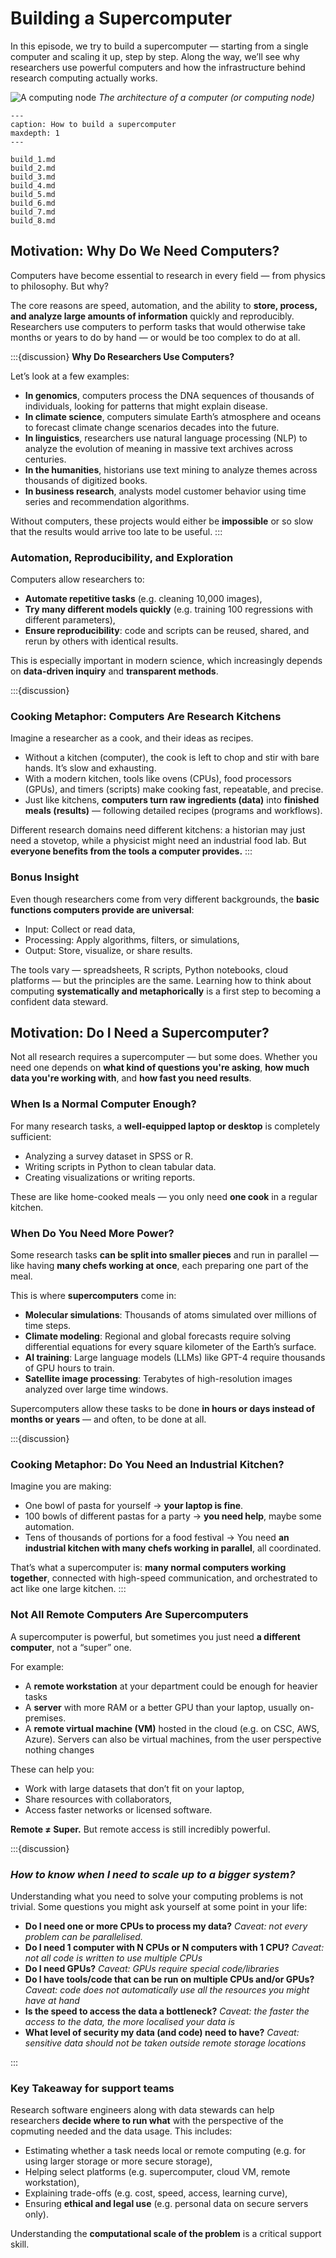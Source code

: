 # **Building a Supercomputer**

In this episode, we try to build a supercomputer — starting from a single computer and scaling it up, step by step. Along the way, we’ll see why researchers use powerful computers and how the infrastructure behind research computing actually works.

![A computing node](https://raw.githubusercontent.com/eglerean/eglerean.github.io/master/files/AComputingNode.svg)
*The architecture of a computer (or computing node)*

```{toctree}
---
caption: How to build a supercomputer
maxdepth: 1
---

build_1.md
build_2.md
build_3.md
build_4.md
build_5.md
build_6.md
build_7.md
build_8.md
```

## **Motivation: Why Do We Need Computers?**

Computers have become essential to research in every field — from physics to philosophy. But why?

The core reasons are speed, automation, and the ability to **store, process, and analyze large amounts of information** quickly and reproducibly. Researchers use computers to perform tasks that would otherwise take months or years to do by hand — or would be too complex to do at all.

:::{discussion}
**Why Do Researchers Use Computers?**

Let’s look at a few examples:

- **In genomics**, computers process the DNA sequences of thousands of individuals, looking for patterns that might explain disease.
- **In climate science**, computers simulate Earth’s atmosphere and oceans to forecast climate change scenarios decades into the future.
- **In linguistics**, researchers use natural language processing (NLP) to analyze the evolution of meaning in massive text archives across centuries.
- **In the humanities**, historians use text mining to analyze themes across thousands of digitized books.
- **In business research**, analysts model customer behavior using time series and recommendation algorithms.

Without computers, these projects would either be **impossible** or so slow that the results would arrive too late to be useful.
:::


### **Automation, Reproducibility, and Exploration**

Computers allow researchers to:
- **Automate repetitive tasks** (e.g. cleaning 10,000 images),
- **Try many different models quickly** (e.g. training 100 regressions with different parameters),
- **Ensure reproducibility**: code and scripts can be reused, shared, and rerun by others with identical results.

This is especially important in modern science, which increasingly depends on **data-driven inquiry** and **transparent methods**.


:::{discussion}
### **Cooking Metaphor: Computers Are Research Kitchens**

Imagine a researcher as a cook, and their ideas as recipes.

- Without a kitchen (computer), the cook is left to chop and stir with bare hands. It’s slow and exhausting.
- With a modern kitchen, tools like ovens (CPUs), food processors (GPUs), and timers (scripts) make cooking fast, repeatable, and precise.
- Just like kitchens, **computers turn raw ingredients (data)** into **finished meals (results)** — following detailed recipes (programs and workflows).

Different research domains need different kitchens: a historian may just need a stovetop, while a physicist might need an industrial food lab. But **everyone benefits from the tools a computer provides.**
:::

### Bonus Insight

Even though researchers come from very different backgrounds, the **basic functions computers provide are universal**:
- Input: Collect or read data,
- Processing: Apply algorithms, filters, or simulations,
- Output: Store, visualize, or share results.

The tools vary — spreadsheets, R scripts, Python notebooks, cloud platforms — but the principles are the same. Learning how to think about computing **systematically and metaphorically** is a first step to becoming a confident data steward.


## **Motivation: Do I Need a Supercomputer?**

Not all research requires a supercomputer — but some does. Whether you need one depends on **what kind of questions you're asking**, **how much data you're working with**, and **how fast you need results**.

### **When Is a Normal Computer Enough?**

For many research tasks, a **well-equipped laptop or desktop** is completely sufficient:
- Analyzing a survey dataset in SPSS or R.
- Writing scripts in Python to clean tabular data.
- Creating visualizations or writing reports.

These are like home-cooked meals — you only need **one cook** in a regular kitchen.

### **When Do You Need More Power?**

Some research tasks **can be split into smaller pieces** and run in parallel — like having **many chefs working at once**, each preparing one part of the meal.

This is where **supercomputers** come in:
- **Molecular simulations**: Thousands of atoms simulated over millions of time steps.
- **Climate modeling**: Regional and global forecasts require solving differential equations for every square kilometer of the Earth’s surface.
- **AI training**: Large language models (LLMs) like GPT-4 require thousands of GPU hours to train.
- **Satellite image processing**: Terabytes of high-resolution images analyzed over large time windows.

Supercomputers allow these tasks to be done **in hours or days instead of months or years** — and often, to be done at all.

:::{discussion}
### **Cooking Metaphor: Do You Need an Industrial Kitchen?**

Imagine you are making:
- One bowl of pasta for yourself → **your laptop is fine**.
- 100 bowls of different pastas for a party → **you need help**, maybe some automation.
- Tens of thousands of portions for a food festival → You need **an industrial kitchen with many chefs working in parallel**, all coordinated.

That’s what a supercomputer is: **many normal computers working together**, connected with high-speed communication, and orchestrated to act like one large kitchen.
:::

### Not All Remote Computers Are Supercomputers

A supercomputer is powerful, but sometimes you just need **a different computer**, not a “super” one.

For example:
- A **remote workstation** at your department could be enough for heavier tasks
- A **server** with more RAM or a better GPU than your laptop, usually on-premises.
- A **remote virtual machine (VM)** hosted in the cloud (e.g. on CSC, AWS, Azure). Servers can also be virtual machines, from the user perspective nothing changes

These can help you:
- Work with large datasets that don’t fit on your laptop,
- Share resources with collaborators,
- Access faster networks or licensed software.

**Remote ≠ Super.** But remote access is still incredibly powerful.

:::{discussion}
### *How to know when I need to scale up to a bigger system?* 

Understanding what you need to solve your computing problems is not trivial. Some questions you might ask yourself at some point in your life:

* **Do I need one or more CPUs to process my data?** *Caveat: not every problem can be parallelised.*
* **Do I need 1 computer with N CPUs or N computers with 1 CPU?** *Caveat: not all code is written to use multiple CPUs*
* **Do I need GPUs?** *Caveat: GPUs require special code/libraries*
* **Do I have tools/code that can be run on multiple CPUs and/or GPUs?** *Caveat: code does not automatically use all the resources you might have at hand*
* **Is the speed to access the data a bottleneck?** *Caveat: the faster the access to the data, the more localised your data is*
* **What level of security my data (and code) need to have?** *Caveat: sensitive data should not be taken outside remote storage locations*

:::

### Key Takeaway for support teams

Research software engineers along with data stewards can help researchers **decide where to run what** with the perspective of the copmuting needed and the data usage. This includes:
- Estimating whether a task needs local or remote computing (e.g. for using larger storage or more secure storage),
- Helping select platforms (e.g. supercomputer, cloud VM, remote workstation),
- Explaining trade-offs (e.g. cost, speed, access, learning curve),
- Ensuring **ethical and legal use** (e.g. personal data on secure servers only).

Understanding the **computational scale of the problem** is a critical support skill.




